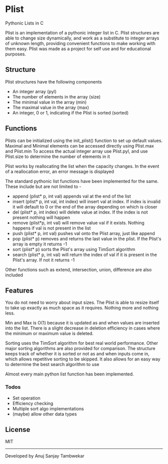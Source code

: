 # Plist

Pythonic Lists in C


Plist is an implementation of a pythonic integer list in C. Plist structures are able to change size dynamically, and work as a substitute to integer arrays of unknown length, providing convenient functions to make working with them easy.
Plist was made as a project for self use and for educational purposes.

## Structure 
Plist structures have the following components 

  - An integer array (pyl)
  - The number of elements in the array (size)
  - The minimal value in the array (min)
  - The maximal value in the array (max)
  - An integer, 0 or 1, indicating if the Plist is sorted (sorted) 

## Functions

Plists can be initialized using the init_plist() function to set up default values.
Maximal and Minimal elements can be accessed directly using Plist.max and Piist.min
To access the actual integer array use Plist.pyl, and use Plist.size to determine the number of elements in it

Plist works by reallocating the list when the capacity changes. In the event of a reallocation error, an error message is displayed

The standard pythonic list functions have been implemented for the same. These include but are not limited to - 
  - append (plist* p, int val) appends val at the end of the list
  - insert (plist* p, int val, int index) will insert val at index. If index is invalid it will default to 0 or the end of the array depending on which is closer
  - del (plist* p, int index) will delete value at index. If the index is not present nothing will happen
  - remove (plist*p, int val) will remove value val if it exists. Nothing happens if val is not present in the list 
  - push (plist* p, int val) pushes val onto the Plist array, just like append
  - pop (plist* p) removes and returns the last value in the plist. If the Plist's array is empty it returns -1
  - sort (plist* p) sorts the Plist's array using TimSort algorithm
  - search (plist* p, int val) will return the index of val if it is present in the Plist's array. If not it returns -1
 
Other functions such as extend, intersection, union, difference are also included

## Features

You do not need to worry about input sizes. The Plist is able to resize itself to take up exactly as much space as it requires. Nothing more and nothing less.

Min and Max is O(1) because it is updated as and when values are inserted into the list. There is a slight decrease in deletion efficiency in cases where the minimum or maximum value is deleted.

Sorting uses the TimSort algorithm for best real world performance. Other major sorting algorithms are also provided for comparison.
The structure keeps track of whether it is sorted or not as and when inputs come in, which allows repetitive sorting to be skipped. It also allows for an easy way to determine the best search algorithm to use


Almost every main python list function has been implemented.



### Todos

 - Set operation
 - Efficiency checking
 - Multiple sort algo implementations
 - (maybe) allow other data types

License
----

MIT


___
Developed by Anuj Sanjay Tambwekar

